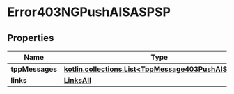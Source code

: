 
# Error403NGPushAISASPSP

## Properties
Name | Type | Description | Notes
------------ | ------------- | ------------- | -------------
**tppMessages** | [**kotlin.collections.List&lt;TppMessage403PushAISASPSP&gt;**](TppMessage403PushAISASPSP.md) |  |  [optional]
**links** | [**LinksAll**](LinksAll.md) |  |  [optional]



